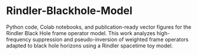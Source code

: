# Rindler-Blackhole-Model
Python code, Colab notebooks, and publication-ready vector figures for the Rindler Black Hole frame operator model. This work analyzes high-frequency suppression and pseudo-inversion of weighted frame operators adapted to black hole horizons using a Rindler spacetime toy model. 

